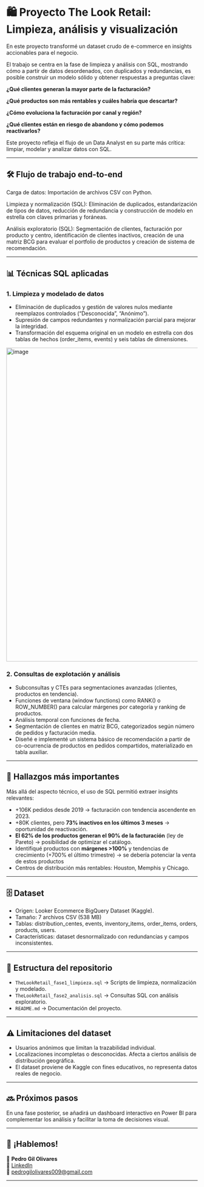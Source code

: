 # 🛍️ Proyecto The Look Retail: Limpieza, análisis y visualización
En este proyecto transformé un dataset crudo de e-commerce en insights accionables para el negocio.

El trabajo se centra en la fase de limpieza y análisis con SQL, mostrando cómo a partir de datos desordenados, con duplicados y redundancias, es posible construir un modelo sólido y obtener respuestas a preguntas clave:

**¿Qué clientes generan la mayor parte de la facturación?**

**¿Qué productos son más rentables y cuáles habría que descartar?**

**¿Cómo evoluciona la facturación por canal y región?**

**¿Qué clientes están en riesgo de abandono y cómo podemos reactivarlos?**

Este proyecto refleja el flujo de un Data Analyst en su parte más crítica: limpiar, modelar y analizar datos con SQL.

---

## 🛠️ Flujo de trabajo end-to-end
Carga de datos: Importación de archivos CSV con Python.

Limpieza y normalización (SQL): Eliminación de duplicados, estandarización de tipos de datos, reducción de redundancia y construcción de modelo en estrella con claves primarias y foráneas.

Análisis exploratorio (SQL): Segmentación de clientes, facturación por producto y centro, identificación de clientes inactivos, creación de una matriz BCG para evaluar el portfolio de productos y creación de sistema de recomendación.

---

## 📊 Técnicas SQL aplicadas

### 1. Limpieza y modelado de datos
   - Eliminación de duplicados y gestión de valores nulos mediante reemplazos controlados (“Desconocida”, “Anónimo”).
   - Supresión de campos redundantes y normalización parcial para mejorar la integridad.
   - Transformación del esquema original en un modelo en estrella con dos tablas de hechos (order_items, events) y seis tablas de dimensiones.

<img width="872" height="827" alt="image" src="https://github.com/user-attachments/assets/8c7830f2-b580-4a9b-898e-3059b581874d" />

### 2. Consultas de explotación y análisis
   - Subconsultas y CTEs para segmentaciones avanzadas (clientes, productos en tendencia).
   - Funciones de ventana (window functions) como RANK() o ROW_NUMBER() para calcular márgenes por categoría y ranking de productos.
   - Análisis temporal con funciones de fecha.
   - Segmentación de clientes en matriz BCG, categorizados según número de pedidos y facturación media.
   - Diseñé e implementé un sistema básico de recomendación a partir de co-ocurrencia de productos en pedidos compartidos, materializado en tabla auxiliar.

---

## 🚀 Hallazgos más importantes
Más allá del aspecto técnico, el uso de SQL permitió extraer insights relevantes:

   - +106K pedidos desde 2019 → facturación con tendencia ascendente en 2023.
   - +80K clientes, pero **73% inactivos en los últimos 3 meses** → oportunidad de reactivación.
   - **El 62% de los productos generan el 90% de la facturación** (ley de Pareto) → posibilidad de optimizar el catálogo.
   - Identifiqué productos con **márgenes >100%** y tendencias de crecimiento (+700% el último trimestre) → se debería potenciar la venta de estos productos
   - Centros de distribución más rentables: Houston, Memphis y Chicago.

---

## 🗄️ Dataset
- Origen: Looker Ecommerce BigQuery Dataset (Kaggle).
- Tamaño: 7 archivos CSV (538 MB)
- Tablas: distribution_centes, events, inventory_items, order_items, orders, products, users.
- Características: dataset desnormalizado con redundancias y campos inconsistentes.  

---

## 📂 Estructura del repositorio
- `TheLookRetail_fase1_limpieza.sql` → Scripts de limpieza, normalización y modelado.
- `TheLookRetail_fase2_analisis.sql` → Consultas SQL con análisis exploratorio.
- `README.md` → Documentación del proyecto.

---

## ⚠️ Limitaciones del dataset
- Usuarios anónimos que limitan la trazabilidad individual.
- Localizaciones incompletas o desconocidas. Afecta a ciertos análisis de distribución geográfica.
- El dataset proviene de Kaggle con fines educativos, no representa datos reales de negocio.

---

## 🔜 Próximos pasos
En una fase posterior, se añadirá un dashboard interactivo en Power BI para complementar los análisis y facilitar la toma de decisiones visual.

---

## 🤝 ¡Hablemos!
👤 **Pedro Gil Olivares**  
🔗 [LinkedIn](www.linkedin.com/in/pedro-gil-olivares-485517216)  
📧 pedrogilolivares009@gmail.com  

---
